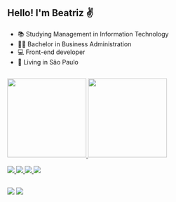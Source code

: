 ## Hello! I'm Beatriz :v:

- :books: Studying Management in Information Technology 
- :woman_student: Bachelor in Business Administration
- :computer: Front-end developer
- :round_pushpin: Living in São Paulo

##

<div>
  <a href="https://github.com/beatrizbelluco">
  <img height="180em"  src="https://github-readme-stats.vercel.app/api?username=beatrizbelluco&show_icons=true&theme=dracula&include_all_commits=true&count_private=true"/>
  <img height="180em"  src="https://github-readme-stats.vercel.app/api/top-langs/?username=beatrizbelluco&layout=compact&langs_count=7&theme=dracula"/>
</div>
  
<div style="display: inline_block"><br>
<img src="https://img.shields.io/badge/HTML5-E34F26?style=for-the-badge&logo=html5&logoColor=white">
<img src="https://img.shields.io/badge/CSS3-1572B6?style=for-the-badge&logo=css3&logoColor=white">
<img src="https://img.shields.io/badge/JavaScript-F7DF1E?style=for-the-badge&logo=javascript&logoColor=black">
<img src="https://img.shields.io/badge/Visual_Studio_Code-0078D4?style=for-the-badge&logo=visual%20studio%20code&logoColor=white">
</div>
  
  ## 
  
  <a href = "mailto:biia_hb@hotmail.com"><img src="https://img.shields.io/badge/Microsoft_Outlook-0078D4?style=for-the-badge&logo=microsoft-outlook&logoColor=white" target="_blank"></a>
  <a href="https://https://www.linkedin.com/in/beatrizbelluco/" target="_blank"><img src="https://img.shields.io/badge/-LinkedIn-%230077B5?style=for-the-badge&logo=linkedin&logoColor=white" target="_blank"></a> 

 
    
</div>

